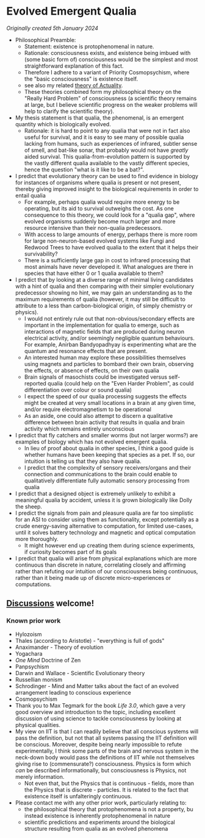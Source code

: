 # Evolved Emergent Qualia

*Originally created 5th January 2024*

- Philosophical Preamble:
  - Statement: existence is protophenomenal in nature.
  - Rationale: consciousness exists, and existence being imbued with (some basic form of) consciousness would be the simplest and most straightforward explanation of this fact.
  - Therefore I adhere to a variant of Priority Cosmopsychism, where the "basic consciousness" is existence itself.
  - see also my related [theory of Actuality](Nothing%20is%20a%20Contradiction.md).
  - These theories combined form my philosophical theory on the "Really Hard Problem" of consciousness (a scientific theory remains at large, but I believe scientific progress on the weaker problems will help to clarify the scientific theory).
- My thesis statement is that qualia, the phenomenal, is an emergent quantity which is biologically evolved.
  - Rationale: it is hard to point to any qualia that were not in fact also useful for survival, and it is easy to see many of possible qualia lacking from humans, such as experiences of infrared, subtler sense of smell, and bat-like sonar, that probably would not have *greatly* aided survival. This qualia-from-evolution pattern is supported by the vastly different qualia available to the vastly different species, hence the question "what is it like to be a bat?".
- I predict that evolutionary theory can be used to find evidence in biology for instances of organisms where qualia is present or not present, thereby giving improved insight to the biological requirements in order to entail qualia
  - For example, perhaps qualia would require more energy to be operating, but its aid to survival outweighs the cost. As one consequence to this theory, we could look for a "qualia gap", where evolved organisms suddenly become much larger and more resource intensive than their non-qualia predecessors.
  - With access to large amounts of energy, perhaps there is more room for large non-neuron-based evolved systems like Fungi and Redwood Trees to have evolved qualia to the extent that it helps their survivability?
  - There is a sufficiently large gap in cost to infrared processing that most animals have never developed it. What analogues are there in species that have either 0 or 1 qualia available to them?
- I predict that by looking at a diverse range of minimal living candidates with a hint of qualia and then comparing with their simpler evolutionary predecessor showing no hint, we may gain an understanding as to the maximum requirements of qualia (however, it may still be difficult to attribute to a less than carbon-biological origin, of simply chemistry or physics).
  - I would not entirely rule out that non-obvious/secondary effects are important in the implementation for qualia to emerge, such as interactions of magnetic fields that are produced during neuron electrical activity, and/or seemingly negligible quantum behaviours. For example, Anirban Bandyopadhyay is experimenting what are the quantum and resonance effects that are present.
  - An interested human may explore these possibilities themselves using magnets and particles to bombard their own brain, observing the effects, or absence of effects, on their own qualia
  - Brain signals of masochists could be investigated versus self-reported qualia (could help on the "Even Harder Problem", as could differentiation over colour or sound qualia)
  - I expect the speed of our qualia processing suggests the effects might be created at very small locations in a brain at any given time, and/or require electromagnetism to be operational
  - As an aside, one could also attempt to discern a qualitative difference between brain activity that results in qualia and brain activity which remains entirely unconscious
- I predict that fly catchers and smaller worms (but not larger worms?) are examples of biology which has not evolved emergent qualia.
  - In lieu of proof about qualia in other species, I think a good guide is whether humans have been keeping that species as a pet. If so, our intuition is telling us that they also have qualia.
  - I predict that the complexity of sensory receivers/organs and their connection and communications to the brain could enable to qualitatively differentiate fully automatic sensory processing from qualia
- I predict that a designed object is extremely unlikely to exhibit a meaningful qualia by accident, unless it is grown biologically like Dolly the sheep.
- I predict the signals from pain and pleasure qualia are far too simplistic for an ASI to consider using them as functionality, except potentially as a crude energy-saving alternative to computation, for limited use-cases, until it solves battery technology and magnetic and optical computation more thoroughly.
  - It might however end up creating them during science experiments, if curiosity becomes part of its goals
- I predict that qualia will arise from physical explanations which are more continuous than discrete in nature, correlating closely and affirming rather than refuting our intuition of our consciousness being continuous, rather than it being made up of discrete micro-experiences or computations.

## [Discussions](https://github.com/aliclark/the_wooden_sword/discussions) welcome!

### Known prior work
- Hylozoism
- Thales (according to Aristotle) - "everything is full of gods"
- Anaximander - Theory of evolution
- Yogachara
- *One Mind* Doctrine of Zen
- Panpsychism
- Darwin and Wallace - Scientific Evolutionary theory
- Russellian monism
- Schrodinger - Mind and Matter talks about the fact of an evolved arrangement leading to conscious experience
- Cosmopsychism
- Thank you to Max Tegmark for the book *Life 3.0*, which gave a very good overview and introduction to the topic, including excellent discussion of using science to tackle consciousness by looking at physical qualities.
- My view on IIT is that I can readily believe that all conscious systems will pass the definition, but not that all systems passing the IIT definition will be conscious. Moreover, despite being nearly impossible to refute experimentally, I think some parts of the brain and nervous system in the neck-down body would pass the definitions of IIT while not themselves giving rise to (commensurate?) consciousness. Physics is form which *can* be described informationally, but consciousness is Physics, not merely information.
  - Not even that, but the Physics that is continuous - fields, more than the Physics that is discrete - particles. It is related to the fact that existence itself is unfalteringly continuous.
- Please contact me with any other prior work, particularly relating to:
  - the philosophical theory that protophenomena is not a property, bu instead existence is inherently protophenomenal in nature
  - scientific predictions and experiments around the biological structure resulting from qualia as an evolved phenomena
